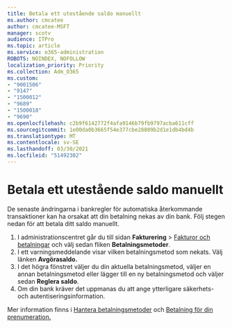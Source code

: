 ```yaml
---
title: Betala ett utestående saldo manuellt
ms.author: cmcatee
author: cmcatee-MSFT
manager: scotv
audience: ITPro
ms.topic: article
ms.service: o365-administration
ROBOTS: NOINDEX, NOFOLLOW
localization_priority: Priority
ms.collection: Adm_O365
ms.custom:
- "9001506"
- "9147"
- "1500012"
- "9689"
- "1500018"
- "9690"
ms.openlocfilehash: c2b9f6142772f4afa9146b79fb9797acba611cff
ms.sourcegitcommit: 1e00da0b3665f54e377cbe28809b2d1e1db4bd4b
ms.translationtype: MT
ms.contentlocale: sv-SE
ms.lasthandoff: 03/30/2021
ms.locfileid: "51492302"
---
```

# <a name="manually-pay-an-outstanding-balance"></a>Betala ett utestående saldo manuellt

De senaste ändringarna i bankregler för automatiska återkommande transaktioner kan ha orsakat att din betalning nekas av din bank. Följ stegen nedan för att betala ditt saldo manuellt.

1. I administrationscentret går du till sidan **Fakturering** > [Fakturor och betalningar](https://go.microsoft.com/fwlink/p/?linkid=2018806) och välj sedan fliken **Betalningsmetoder**.
2. I ett varningsmeddelande visar vilken betalningsmetod som nekats. Välj länken **Avgörasaldo.**
3. I det högra fönstret väljer du din aktuella betalningsmetod, väljer en annan betalningsmetod eller lägger till en ny betalningsmetod och väljer sedan **Reglera saldo**.
4. Om din bank kräver det uppmanas du att ange ytterligare säkerhets- och autentiseringsinformation.

Mer information finns i [Hantera betalningsmetoder](https://docs.microsoft.com/microsoft-365/commerce/billing-and-payments/manage-payment-methods) och [Betalning för din prenumeration.](https://docs.microsoft.com/microsoft-365/commerce/billing-and-payments/pay-for-your-subscription)
